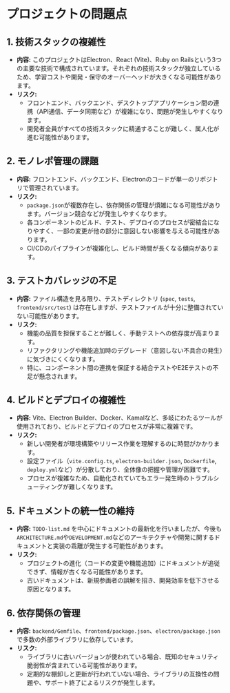 # プロジェクトの問題点

## 1. 技術スタックの複雑性

- **内容:** このプロジェクトはElectron、React (Vite)、Ruby on Railsという3つの主要な技術で構成されています。それぞれの技術スタックが独立しているため、学習コストや開発・保守のオーバーヘッドが大きくなる可能性があります。
- **リスク:**
    - フロントエンド、バックエンド、デスクトップアプリケーション間の連携（API通信、データ同期など）が複雑になり、問題が発生しやすくなります。
    - 開発者全員がすべての技術スタックに精通することが難しく、属人化が進む可能性があります。

## 2. モノレポ管理の課題

- **内容:** フロントエンド、バックエンド、Electronのコードが単一のリポジトリで管理されています。
- **リスク:**
    - `package.json`が複数存在し、依存関係の管理が煩雑になる可能性があります。バージョン競合などが発生しやすくなります。
    - 各コンポーネントのビルド、テスト、デプロイのプロセスが密結合になりやすく、一部の変更が他の部分に意図しない影響を与える可能性があります。
    - CI/CDのパイプラインが複雑化し、ビルド時間が長くなる傾向があります。

## 3. テストカバレッジの不足

- **内容:** ファイル構造を見る限り、テストディレクトリ (`spec`, `tests`, `frontend/src/test`) は存在しますが、テストファイルが十分に整備されていない可能性があります。
- **リスク:**
    - 機能の品質を担保することが難しく、手動テストへの依存度が高まります。
    - リファクタリングや機能追加時のデグレード（意図しない不具合の発生）に気づきにくくなります。
    - 特に、コンポーネント間の連携を保証する結合テストやE2Eテストの不足が懸念されます。

## 4. ビルドとデプロイの複雑性

- **内容:** Vite、Electron Builder、Docker、Kamalなど、多岐にわたるツールが使用されており、ビルドとデプロイのプロセスが非常に複雑です。
- **リスク:**
    - 新しい開発者が環境構築やリリース作業を理解するのに時間がかかります。
    - 設定ファイル（`vite.config.ts`, `electron-builder.json`, `Dockerfile`, `deploy.yml`など）が分散しており、全体像の把握や管理が困難です。
    - プロセスが複雑なため、自動化されていてもエラー発生時のトラブルシューティングが難しくなります。

## 5. ドキュメントの統一性の維持

- **内容:** `TODO-list.md` を中心にドキュメントの最新化を行いましたが、今後も`ARCHITECTURE.md`や`DEVELOPMENT.md`などのアーキテクチャや開発に関するドキュメントと実装の乖離が発生する可能性があります。
- **リスク:**
    - プロジェクトの進化（コードの変更や機能追加）にドキュメントが追従できず、情報が古くなる可能性があります。
    - 古いドキュメントは、新規参画者の誤解を招き、開発効率を低下させる原因となります。

## 6. 依存関係の管理

- **内容:** `backend/Gemfile`、`frontend/package.json`、`electron/package.json`で多数の外部ライブラリに依存しています。
- **リスク:**
    - ライブラリに古いバージョンが使われている場合、既知のセキュリティ脆弱性が含まれている可能性があります。
    - 定期的な棚卸しと更新が行われていない場合、ライブラリの互換性の問題や、サポート終了によるリスクが発生します。